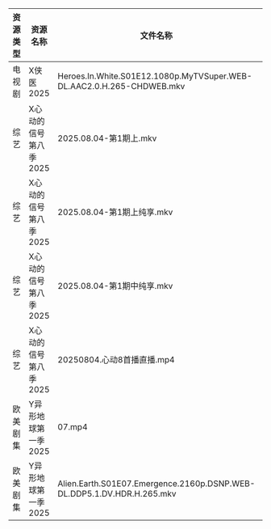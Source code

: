 | 资源类型 | 资源名称          | 文件名称                                                                   | 分享链接                                | 更新时间                |
| ---- | ------------- | ---------------------------------------------------------------------- | ----------------------------------- | ------------------- |
| 电视剧  | X侠医2025       | Heroes.In.White.S01E12.1080p.MyTVSuper.WEB-DL.AAC2.0.H.265-CHDWEB.mkv  | https://pan.quark.cn/s/9e02baaca836 | 2025-09-17 01:22:01 |
| 综艺   | X心动的信号第八季2025 | 2025.08.04-第1期上.mkv                                                    | https://pan.quark.cn/s/a2f1532c7f0e | 2025-09-17 01:29:43 |
| 综艺   | X心动的信号第八季2025 | 2025.08.04-第1期上纯享.mkv                                                  | https://pan.quark.cn/s/a2f1532c7f0e | 2025-09-17 01:29:36 |
| 综艺   | X心动的信号第八季2025 | 2025.08.04-第1期中纯享.mkv                                                  | https://pan.quark.cn/s/a2f1532c7f0e | 2025-09-17 01:29:40 |
| 综艺   | X心动的信号第八季2025 | 20250804.心动8首播直播.mp4                                                   | https://pan.quark.cn/s/a2f1532c7f0e | 2025-09-17 01:29:33 |
| 欧美剧集 | Y异形地球第一季2025  | 07.mp4                                                                 | https://pan.quark.cn/s/414812145daa | 2025-09-17 10:23:26 |
| 欧美剧集 | Y异形地球第一季2025  | Alien.Earth.S01E07.Emergence.2160p.DSNP.WEB-DL.DDP5.1.DV.HDR.H.265.mkv | https://pan.quark.cn/s/414812145daa | 2025-09-17 10:23:23 |
